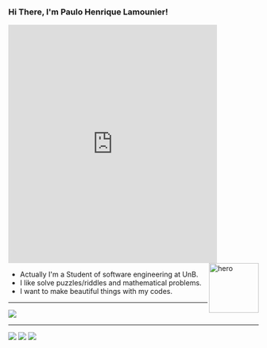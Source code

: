 ### Hi There, I'm Paulo Henrique Lamounier!
  <iframe src="https://giphy.com/embed/kjns6N6bQEKaDVSd7q" width="420" height="480" frameBorder="0" class="giphy-embed" allowFullScreen></iframe><a href="https://giphy.com/stickers/dance-penguin-pengu-kjns6N6bQEKaDVSd7q"></a>
  <img align="right" alt="hero" height="100" width="100" src="https://giphy.com/stickers/dance-penguin-pengu-kjns6N6bQEKaDVSd7q" />
  
  - Actually I'm a Student of software engineering at UnB.
  - I like solve puzzles/riddles and mathematical problems.
  - I want to make beautiful things with my codes.

---

<picture align="center">
<source srcset="https://github-readme-stats.vercel.app/api/top-langs/?username=Nanashii76&hide_progress=true" />
<img align="center" src="https://github-readme-stats.vercel.app/api?username=Nanashii76&show_icons=true" />
</picture>

---

<div> 
 <a href="#Nanashi#5991" target="_blank"><img src="https://img.shields.io/badge/Discord-7289DA?style=for-the-badge&logo=discord&logoColor=white" target="_blank"></a> 
  <a href = "mailto:pauloamino76@gmail.com"><img src="https://img.shields.io/badge/-Gmail-%23333?style=for-the-badge&logo=gmail&logoColor=white" target="_blank"></a>
  <a href="https://www.linkedin.com/in/paulo-henrique-lamounier-244a90200/" target="_blank"><img src="https://img.shields.io/badge/-LinkedIn-%230077B5?style=for-the-badge&logo=linkedin&logoColor=white" target="_blank"></a> 
</div>

